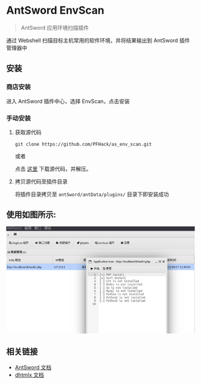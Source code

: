 # AntSword EnvScan

> AntSword 应用环境扫描插件

通过 Webshell 扫描目标主机常用的软件环境，并将结果输出到 AntSword 插件管理器中

## 安装

### 商店安装

进入 AntSword 插件中心，选择 EnvScan，点击安装

### 手动安装

1. 获取源代码

	```
	git clone https://github.com/PFHack/as_env_scan.git
	```
	
	或者
	
	点击 [这里](https://github.com/PFHack/as_env_scan/archive/master.zip) 下载源代码，并解压。

2. 拷贝源代码至插件目录

    将插件目录拷贝至 `antSword/antData/plugins/` 目录下即安装成功

## 使用如图所示:

![](./use.png)


## 相关链接

* [AntSword 文档](http://doc.uyu.us)
* [dhtmlx 文档](http://docs.dhtmlx.com/)